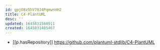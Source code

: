 ```yaml
---
id: gpjO8z5hV70J4PqmwnHH2
title: C4-PlantUML
desc: ''
updated: 1645831560911
created: 1645831485467
---
```


- [[p.hasRepository]] https://github.com/plantuml-stdlib/C4-PlantUML
